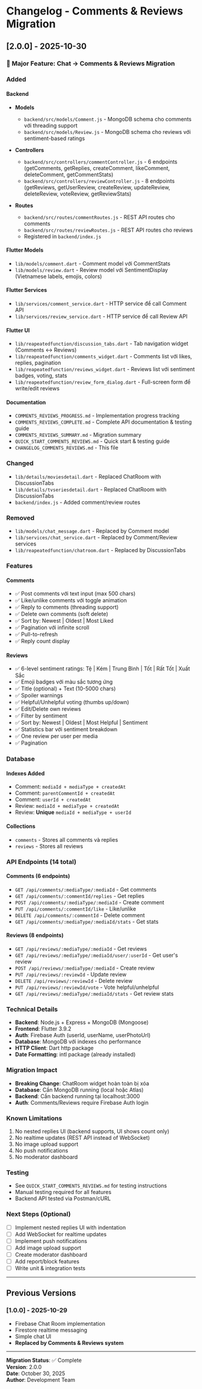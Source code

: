 # Changelog - Comments & Reviews Migration

## [2.0.0] - 2025-10-30

### 🎉 Major Feature: Chat → Comments & Reviews Migration

### Added
#### Backend
- **Models**
  - `backend/src/models/Comment.js` - MongoDB schema cho comments với threading support
  - `backend/src/models/Review.js` - MongoDB schema cho reviews với sentiment-based ratings

- **Controllers**
  - `backend/src/controllers/commentController.js` - 6 endpoints (getComments, getReplies, createComment, likeComment, deleteComment, getCommentStats)
  - `backend/src/controllers/reviewController.js` - 8 endpoints (getReviews, getUserReview, createReview, updateReview, deleteReview, voteReview, getReviewStats)

- **Routes**
  - `backend/src/routes/commentRoutes.js` - REST API routes cho comments
  - `backend/src/routes/reviewRoutes.js` - REST API routes cho reviews
  - Registered in `backend/index.js`

#### Flutter Models
- `lib/models/comment.dart` - Comment model với CommentStats
- `lib/models/review.dart` - Review model với SentimentDisplay (Vietnamese labels, emojis, colors)

#### Flutter Services
- `lib/services/comment_service.dart` - HTTP service để call Comment API
- `lib/services/review_service.dart` - HTTP service để call Review API

#### Flutter UI
- `lib/reapeatedfunction/discussion_tabs.dart` - Tab navigation widget (Comments ↔ Reviews)
- `lib/reapeatedfunction/comments_widget.dart` - Comments list với likes, replies, pagination
- `lib/reapeatedfunction/reviews_widget.dart` - Reviews list với sentiment badges, voting, stats
- `lib/reapeatedfunction/review_form_dialog.dart` - Full-screen form để write/edit reviews

#### Documentation
- `COMMENTS_REVIEWS_PROGRESS.md` - Implementation progress tracking
- `COMMENTS_REVIEWS_COMPLETE.md` - Complete API documentation & testing guide
- `COMMENTS_REVIEWS_SUMMARY.md` - Migration summary
- `QUICK_START_COMMENTS_REVIEWS.md` - Quick start & testing guide
- `CHANGELOG_COMMENTS_REVIEWS.md` - This file

### Changed
- `lib/details/moviesdetail.dart` - Replaced ChatRoom with DiscussionTabs
- `lib/details/tvseriesdetail.dart` - Replaced ChatRoom with DiscussionTabs
- `backend/index.js` - Added comment/review routes

### Removed
- `lib/models/chat_message.dart` - Replaced by Comment model
- `lib/services/chat_service.dart` - Replaced by Comment/Review services
- `lib/reapeatedfunction/chatroom.dart` - Replaced by DiscussionTabs

### Features
#### Comments
- ✅ Post comments với text input (max 500 chars)
- ✅ Like/unlike comments với toggle animation
- ✅ Reply to comments (threading support)
- ✅ Delete own comments (soft delete)
- ✅ Sort by: Newest | Oldest | Most Liked
- ✅ Pagination với infinite scroll
- ✅ Pull-to-refresh
- ✅ Reply count display

#### Reviews
- ✅ 6-level sentiment ratings: Tệ | Kém | Trung Bình | Tốt | Rất Tốt | Xuất Sắc
- ✅ Emoji badges với màu sắc tương ứng
- ✅ Title (optional) + Text (10-5000 chars)
- ✅ Spoiler warnings
- ✅ Helpful/Unhelpful voting (thumbs up/down)
- ✅ Edit/Delete own reviews
- ✅ Filter by sentiment
- ✅ Sort by: Newest | Oldest | Most Helpful | Sentiment
- ✅ Statistics bar với sentiment breakdown
- ✅ One review per user per media
- ✅ Pagination

### Database
#### Indexes Added
- Comment: `mediaId + mediaType + createdAt`
- Comment: `parentCommentId + createdAt`
- Comment: `userId + createdAt`
- Review: `mediaId + mediaType + createdAt`
- Review: **Unique** `mediaId + mediaType + userId`

#### Collections
- `comments` - Stores all comments và replies
- `reviews` - Stores all reviews

### API Endpoints (14 total)
#### Comments (6 endpoints)
- `GET /api/comments/:mediaType/:mediaId` - Get comments
- `GET /api/comments/:commentId/replies` - Get replies
- `POST /api/comments/:mediaType/:mediaId` - Create comment
- `PUT /api/comments/:commentId/like` - Like/unlike
- `DELETE /api/comments/:commentId` - Delete comment
- `GET /api/comments/:mediaType/:mediaId/stats` - Get stats

#### Reviews (8 endpoints)
- `GET /api/reviews/:mediaType/:mediaId` - Get reviews
- `GET /api/reviews/:mediaType/:mediaId/user/:userId` - Get user's review
- `POST /api/reviews/:mediaType/:mediaId` - Create review
- `PUT /api/reviews/:reviewId` - Update review
- `DELETE /api/reviews/:reviewId` - Delete review
- `PUT /api/reviews/:reviewId/vote` - Vote helpful/unhelpful
- `GET /api/reviews/:mediaType/:mediaId/stats` - Get review stats

### Technical Details
- **Backend**: Node.js + Express + MongoDB (Mongoose)
- **Frontend**: Flutter 3.9.2
- **Auth**: Firebase Auth (userId, userName, userPhotoUrl)
- **Database**: MongoDB với indexes cho performance
- **HTTP Client**: Dart http package
- **Date Formatting**: intl package (already installed)

### Migration Impact
- **Breaking Change**: ChatRoom widget hoàn toàn bị xóa
- **Database**: Cần MongoDB running (local hoặc Atlas)
- **Backend**: Cần backend running tại localhost:3000
- **Auth**: Comments/Reviews require Firebase Auth login

### Known Limitations
1. No nested replies UI (backend supports, UI shows count only)
2. No realtime updates (REST API instead of WebSocket)
3. No image upload support
4. No push notifications
5. No moderator dashboard

### Testing
- See `QUICK_START_COMMENTS_REVIEWS.md` for testing instructions
- Manual testing required for all features
- Backend API tested via Postman/cURL

### Next Steps (Optional)
- [ ] Implement nested replies UI with indentation
- [ ] Add WebSocket for realtime updates
- [ ] Implement push notifications
- [ ] Add image upload support
- [ ] Create moderator dashboard
- [ ] Add report/block features
- [ ] Write unit & integration tests

---

## Previous Versions

### [1.0.0] - 2025-10-29
- Firebase Chat Room implementation
- Firestore realtime messaging
- Simple chat UI
- **Replaced by Comments & Reviews system**

---

**Migration Status**: ✅ Complete  
**Version**: 2.0.0  
**Date**: October 30, 2025  
**Author**: Development Team

